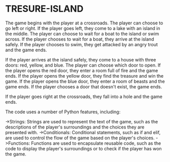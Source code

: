 # TRESURE-ISLAND
The game begins with the player at a crossroads. The player can choose to go left or right. If the player goes left, they come to a lake with an island in the middle. The player can choose to wait for a boat to the island or swim across. If the player chooses to wait for a boat, they arrive at the island safely. If the player chooses to swim, they get attacked by an angry trout and the game ends.

If the player arrives at the island safely, they come to a house with three doors: red, yellow, and blue. The player can choose which door to open. If the player opens the red door, they enter a room full of fire and the game ends. If the player opens the yellow door, they find the treasure and win the game. If the player opens the blue door, they enter a room of beasts and the game ends. If the player chooses a door that doesn't exist, the game ends.

If the player goes right at the crossroads, they fall into a hole and the game ends.



The code uses a number of Python features, including:

 ->Strings: Strings are used to represent the text of the game, such as the descriptions of the player's surroundings and the choices they are presented with.
->Conditionals: Conditional statements, such as if and elif, are used to control the flow of the game based on the player's choices.
->Functions: Functions are used to encapsulate reusable code, such as the code to display the player's surroundings or to check if the player has won the game.
